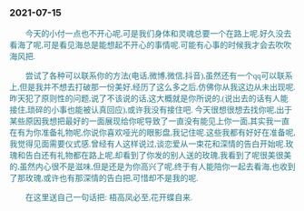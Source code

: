 ### 2021-07-15

  <p style="text-indent:2em; color: #25798a; font-family: Brush Script MT, Brush Script Std, cursive">
    今天的小付一点也不开心呢,可是我们身体和灵魂总要一个在路上呢.好久没去看海了呢,可是看见海总是能想起不开心的事情呢.可能有心事的时候我才会去吹吹海风把.
  </p>

  <p style="text-indent:2em; color: #25798a; font-family: Brush Script MT, Brush Script Std, cursive">
    尝试了各种可以联系你的方法(电话,微博,微信,抖音),虽然还有一个qq可以联系上,但是我并不想去打破那一份美好,经历了这么多之后,仿佛你从我这边从未出现呢.昨天犯了原则性的问题,说了不该说的话,这大概就是你所说的,(说出去的话有人能接住,琐碎的小事也能被认真回应),或许我没有接住吧.
    今天很想很想去找你呢,出于某些原因我想把最好的一面展现给你呢导致了一直没有能见上你一面,其实我一直在有为你准备礼物呢,你说你喜欢哑光的眼影盘,我记住呢.这些我都有好好在准备呢,我觉得见面需要仪式感.曾经有人这样说过,谈恋爱从一束花和深情的告白开始呢.玫瑰和告白还有礼物都在路上呢,却看到了你发的别人送的玫瑰,我看到了呢很美很美的,虽然内心很不是滋味,但是还是为你高兴了呢,终于有人能陪你一起去看海,也收到了那玫瑰,或许也有那深情的告白把,可惜却不是我的呢.
  </p>

  <p style="text-indent:2em; color: #25798a; font-family: Brush Script MT, Brush Script Std, cursive">
    在这里送自己一句话把: 梧高凤必至,花开蝶自来.
    <!-- 并不是说自己要花心,只有爱你自己才能去爱别人,并不是一昧的去认错 -->
    <!-- 照片晚上从坪山回来的时候再补上吧 -->
  </p>

  <!-- <img src="/loveMollyrui/dariyLove/log/../mollyImage/mollyrE.jpg" style="width: 200px"/> -->

  <br/>
  
  <!-- <img src="/loveMollyrui/dariyLove/log/../mollyImage/mollyDariy1.jpg" style="width: 200px"/> -->